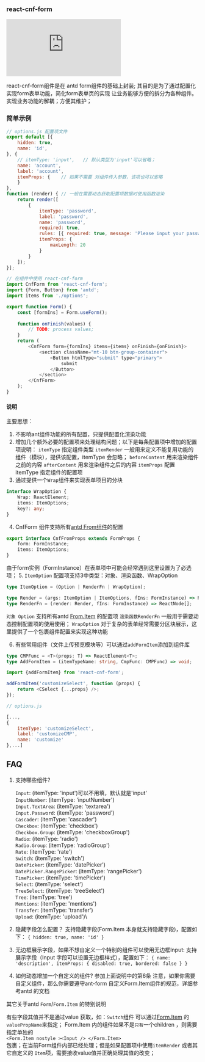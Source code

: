 ### react-cnf-form


[![][bundlesize-js-image]][unpkg-js-url]

[bundlesize-js-image]: https://img.badgesize.io/https:/unpkg.com/react-cnf-form/dist/react-cnf-form.cjs.production.min.js?label=react%20cnf%20form.min.js&compression=gzip&style=flat
[unpkg-js-url]: https://unpkg.com/react-cnf-form/dist/react-cnf-form.cjs.production.min.js

react-cnf-form组件是在 antd form组件的基础上封装; 其目的是为了通过配置化实现form表单功能，简化form表单页的实现
让业务能够方便的拆分为各种组件。实现业务功能的解耦；方便其维护；

### 简单示例
```js
// options.js 配置项文件
export default [{
    hidden: true,
    name: 'id',
}, {
    // itemType: 'input',   // 默认类型为'input'可以省略；
    name: 'account',
    label: 'account',
    itemProps: {    // 如果不需要 对组件传入参数，该项也可以省略
    }
},
function (render) { // 一般在需要动态获取配置项数据时使用函数渲染
    return render([
        {
            itemType: 'password',
            label: 'password',
            name: 'password',
            required: true,
            rules: [{ required: true, message: 'Please input your password!' }],
            itemProps: {
                maxLength: 20
            }
        }
    ]);
}];
```
```js
// 在组件中使用 react-cnf-form 
import CnfForm from 'react-cnf-form';
import {Form, Button} from 'antd';
import items from './options';

export function Form() {
    const [formIns] = Form.useForm();
  
    function onFinish(values) {
        // TODO: process values;
    }
    return (
        <CnfForm form={formIns} items={items} onFinish={onFinish}>
            <section className="mt-10 btn-group-container">
                <Button htmlType="submit" type="primary">
                    submit
                </Button>
            </section>
        </CnfForm>    
    );
}
```


#### 说明
主要思想：
1. 不影响ant组件功能的所有配置，只提供配置化渲染功能
2. 增加几个额外必要的配置项来处理结构问题；以下是每条配置项中增加的配置项说明：
    `itemType` 指定组件类型
    `itemRender` 一般用来定义不能复用功能的组件（模块），提供该配置，itemType 会忽略；
    `beforeContent` 用来渲染组件之前的内容
    `afterContent` 用来渲染组件之后的内容
    `itemProps` 配置 itemType 指定组件的配置项
3. 通过提供一个`Wrap`组件来实现表单项目的分块
```typescript
interface WrapOption {
    Wrap: ReactElement;
    items: ItemOptions;
    key?: any;
}
```
4. CnfForm 组件支持所有[antd From组件](https://ant-design.gitee.io/components/form-cn/#Form)的配置
```typescript
export interface CnfFromProps extends FormProps {
    form: FormInstance;
    items: ItemOptions;
}
```
由于form实例（FormInstance）在表单项中可能会经常遇到这里设置为了必选项；
5. `ItemOption` 配置项支持3中类型：对象、渲染函数、WrapOption
```typescript
type ItemOption = (Option | RenderFn | WrapOption);

type Render = (args: ItemOption | ItemOptions, fIns: FormInstance) => ReactNode[];
type RenderFn = (render: Render, fIns: FormInstance) => ReactNode[];
```
   `对象 Option` 支持所有antd [From.Item](https://ant-design.gitee.io/components/form-cn/#Form.Item) 的配置项
   `渲染函数RenderFn` 一般用于需要动态控制配置项的使用使用；
   `WrapOption` 对于复杂的表单经常需要分区块展示，这里提供了一个包裹组件配置来实现这种功能
   
6. 有些常用组件（文件上传预览模块等）可以通过`addFormItem`添加到组件库
```typescript
type CMPFunc = <T>(props: T) => ReactElement<T>;
type AddFormItem = (itemTypeName: string, CmpFunc: CMPFunc) => void;
```
```js
import {addFormItem} from 'react-cnf-form';

addFormItem('customizeSelect', function (props) {
    return <CSelect {...props} />;
});
```
```js
// options.js

[...,
{
    itemType: 'customizeSelect',
    label: 'customizeCMP',
    name: 'customize'
},...]
```

## FAQ
1. 支持哪些组件?
    
    `Input`: (itemType: 'input')可以不用填，默认就是'input'\
    `InputNumber`: (itemType: 'inputNumber')\
    `Input.TextArea`: (itemType: 'textarea')\
    `Input.Password`: (itemType: 'password')\
    `Cascader`: (itemType: 'cascader')\
    `Checkbox`: (itemType: 'checkbox')\
    `Checkbox.Group`: (itemType: 'checkboxGroup')\
    `Radio`: (itemType: 'radio')\
    `Radio.Group`: (itemType: 'radioGroup')\
    `Rate`: (itemType: 'rate')\
    `Switch`: (itemType: 'switch')\
    `DatePicker`: (itemType: 'datePicker')\
    `DatePicker.RangePicker`: (itemType: 'rangePicker')\
    `TimePicker`: (itemType: 'timePicker')\
    `Select`: (itemType: 'select')\
    `TreeSelect`: (itemType: 'treeSelect')\
    `Tree`: (itemType: 'tree')\
    `Mentions`: (itemType: 'mentions')\
    `Transfer`: (itemType: 'transfer')\
    `Upload`: (itemType: 'upload')\
     
2. 隐藏字段怎么配置？
    支持隐藏字段(Form.Item 本身就支持隐藏字段)，配置如下：
    `
        {
             hidden: true,
             name: 'id'
         }
     `
3. 无边框展示字段，如果不想自定义一个特别的组件可以使用无边框Input:
     支持展示字段（Input 字段可以设置无边框样式），配置如下：
     `
     {
        name: 'description',
        itemProps: {
            disabled: true,
            bordered: false
        }
     }
     `
4. 如何动态增加一个自定义的组件?
    参加上面说明中的第6条
    注意，如果你需要自定义组件，那么你需要遵守ant-form 自定义Form.Item组件的规范，详细参考antd 的文档


其它关于antd `Form`/`Form.Item` 的特别说明

有些字段其值并不是通过value 获取，如：`Switch`组件 可以通过[Form.Item](https://ant-design.gitee.io/components/form-cn/#Form.Item) 的`valuePropName`来指定；
Form.Item 内的组件如果不是`只有`一个children ，则需要指定单独的\
`<Form.Item nostyle ><Input /> </Form.Item>` \
包裹；在当前Form组件内部已经处理；但是如果配置项中使用`itemRender` 或者其它自定义的
`Item`项，需要接收value值并正确处理其值的改变；



